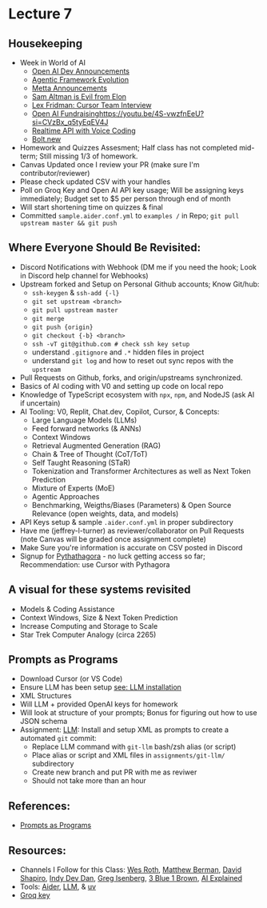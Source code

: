 # Lecture 7

## Housekeeping
- Week in World of AI
    * [Open AI Dev Announcements](https://youtu.be/i53gpiiDEbU?si=1yQeSBplEXWYDrcV)
    * [Agentic Framework Evolution](https://youtu.be/4akq4SKZxyk?si=2MsZRK7H6z1h3CHa)
    * [Metta Announcements](https://youtu.be/Hh152IbXPus?si=YotVHDzJjDpx_Ygj)
    * [Sam Altman is Evil from Elon](https://youtu.be/JP7QN_KM7nY?si=okPwrSygb814cFXz)
    * [Lex Fridman: Cursor Team Interview](https://youtu.be/oFfVt3S51T4?si=_vCXIMnHn-vc65NP)
    * [Open AI Fundraising]()https://youtu.be/4S-vwzfnEeU?si=CVzBx_q5tyEqEV4J
    * [Realtime API with Voice Coding](https://youtu.be/vN0t-kcPOXo?si=b2DYyf7affrs6bi-)
    * [Bolt.new](https://youtu.be/JnikJf0m5J4?si=Nz_0TjokcIxQptmk)
- Homework and Quizzes Assesment; Half class has not completed mid-term; Still missing 1/3 of homework.
- Canvas Updated once I review your PR (make sure I'm contributor/reviewer)
- Please check updated CSV with your handles
- Poll on Groq Key and Open AI API key usage; Will be assigning keys immediately; Budget set to $5 per person through end of month
- Will start shortening time on quizzes & final
- Committed `sample.aider.conf.yml` to `examples /` in Repo; `git pull upstream master && git push`

## Where Everyone Should Be Revisited:
- Discord Notifications with Webhook (DM me if you need the hook; Look in Discord help channel for Webhooks)
- Upstream forked and Setup on Personal Github accounts; Know Git/hub:
    * `ssh-keygen` & `ssh-add {-l}`
    * `git set upstream <branch>`
    * `git pull upstream master`
    * `git merge`
    * `git push {origin}`
    * `git checkout {-b} <branch>`
    * `ssh -vT git@github.com # check ssh key setup`
    * understand `.gitignore` and `.*` hidden files in project
    * understand `git log` and how to reset out sync repos with the `upstream`
- Pull Requests on Github, forks, and origin/upstreams synchronized.
- Basics of AI coding with V0 and setting up code on local repo
- Knowledge of TypeScript ecosystem with `npx`, `npm`, and NodeJS (ask AI if uncertain)
- AI Tooling: V0, Replit, Chat.dev, Copilot, Cursor, & Concepts:
    * Large Language Models (LLMs)
    * Feed forward networks (& ANNs)
    * Context Windows
    * Retrieval Augmented Generation (RAG)
    * Chain & Tree of Thought (CoT/ToT)
    * Self Taught Reasoning (STaR)
    * Tokenization and Transformer Architectures as well as Next Token Prediction
    * Mixture of Experts (MoE)
    * Agentic Approaches
    * Benchmarking, Weigths/Biases (Parameters) & Open Source Relevance (open weights, data, and models)
- API Keys setup & sample `.aider.conf.yml` in proper subdirectory
- Have me (jeffrey-l-turner) as reviewer/collaborator on Pull Requests (note Canvas will be graded once assignment complete)
- Make Sure you're information is accurate on CSV posted in Discord
- Signup for [Pythathagora](https://www.pythagora.ai) - no luck getting access so far; Recommendation: use Cursor with Pythagora

## A visual for these systems revisited
- Models & Coding Assistance
- Context Windows, Size & Next Token Prediction
- Increase Computing and Storage to Scale
- Star Trek Computer Analogy (circa 2265)

## Prompts as Programs
- Download Cursor (or VS Code)
- Ensure LLM has been setup [see: LLM installation](./lecture05.md)
- XML Structures
- Will LLM + provided OpenAI keys for homework
- Will look at structure of your prompts; Bonus for figuring out how to use JSON schema
- Assignment: [LLM](https://github.com/simonw/llm): Install and setup XML as prompts to create a automated `git` commit:
    * Replace LLM command with `git-llm` bash/zsh alias (or script)
    * Place alias or script and XML files in `assignments/git-llm/` subdirectory
    * Create new branch and put PR with me as reviwer
    * Should not take more than an hour

## References:
- [Prompts as Programs](https://youtu.be/IQI5BZlVI3Y?si=FuNUtqfFVVV_BZ6y)

## Resources:
- Channels I Follow for this Class: [Wes Roth](https://www.youtube.com/@WesRoth), [Matthew Berman](https://www.youtube.com/@matthew_berman), [David Shapiro](https://www.youtube.com/@DaveShap/videos), [Indy Dev Dan](https://www.youtube.com/@indydevdan), [Greg Isenberg](https://www.youtube.com/@GregIsenberg), [3 Blue 1 Brown](https://www.youtube.com/@3blue1brown), [AI Explained](https://www.youtube.com/@3blue1brown)
- Tools: [Aider](https://aider.chat/), [LLM](https://github.com/simonw/llm), & [uv](https://github.com/astral-sh/uv)
- [Groq key](https://console.groq.com/keys)
